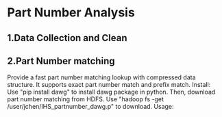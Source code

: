 # Part Number Analysis
## 1.Data Collection and Clean
## 2.Part Number matching
  Provide a fast part number matching lookup with compressed data structure. It supports exact part number match and prefix match.
  Install:
    Use "pip install dawg" to install dawg package in python.
    Then, download part number matching from HDFS. Use "hadoop fs -get /user/jchen/IHS_partnumber_dawg.p" to download.
  Usage:
